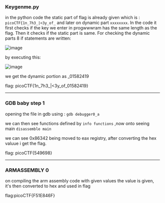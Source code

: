 ### Keygenme.py

in the python code the static part of flag is already given which is : `picoCTF{1n_7h3_|<3y_of_` and later on dynamic part `xxxxxxxx`. In the code it first checks if the key we enter in progwwwram has the same length as the flag. Then it checks if the static part is same. For checking the dynamic parts 8 if statements are written:

![image](https://github.com/oxo-crab/picoCTF/assets/111520157/ffff4489-e3a3-4234-87cf-45d8094700a9)

by executing this:

![image](https://github.com/oxo-crab/picoCTF/assets/111520157/4eab9c7d-eb1f-499b-92f9-40f5b9a92de4)

we get the dynamic portion as _01582419


flag: picoCTF{1n_7h3_|<3y_of_01582419}

---

### GDB baby step 1

opening the file in gdb using : `gdb debugger0_a`

we can then see functions defined by `info functions` ,now onto seeing main `disassemble main`

we can see 0x86342 being moved to eax registry, after converting the hex valuue i get the flag.

flag: picoCTF{549698}

---

###  ARMASSEMBLY 0

on compiling the arm assembly code with given values the value is given, it's then converted to hex and used in flag

flag:picoCTF{F51E846F}
